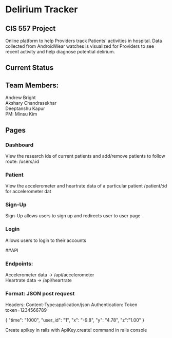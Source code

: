 # Delirium Tracker

## CIS 557 Project
Online platform to help Providers track Patients' activities in hospital. Data collected from AndroidWear watches is visualized for Providers to see recent activity and help diagnose potential delirium.

## Current Status


## Team Members:
Andrew Bright  
Akshary Chandrasekhar  
Deeptanshu Kapur  
PM: Minsu Kim

## Pages

### Dashboard
View the research ids of current patients and add/remove patients to follow
route: /users/:id

### Patient
View the accelerometer and heartrate data of a particular patient
/patient/:id for accelerometer dat

### Sign-Up
Sign-Up allows users to sign up and redirects user to user page

### Login
Allows users to login to their accounts



##API
### Endpoints:
Accelerometer data -> /api/accelerometer  
Heartrate data -> /api/heartrate  

### Format: JSON post request

Headers:
Content-Type:application/json
Authentication: Token token=1234566789

{
  "time": "1000",
  "user_id": "1",
  "x": "-9.8",
  "y": "4.78",
  "z":"1.00"
}

Create apikey in rails with ApiKey.create! command in rails console


